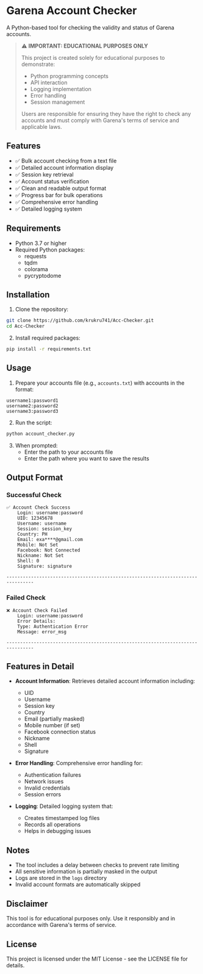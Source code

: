 # Garena Account Checker

A Python-based tool for checking the validity and status of Garena accounts.

> ⚠️ **IMPORTANT: EDUCATIONAL PURPOSES ONLY**
> 
> This project is created solely for educational purposes to demonstrate:
> - Python programming concepts
> - API interaction
> - Logging implementation
> - Error handling
> - Session management
> 
> Users are responsible for ensuring they have the right to check any accounts and must comply with Garena's terms of service and applicable laws.

## Features

- ✅ Bulk account checking from a text file
- ✅ Detailed account information display
- ✅ Session key retrieval
- ✅ Account status verification
- ✅ Clean and readable output format
- ✅ Progress bar for bulk operations
- ✅ Comprehensive error handling
- ✅ Detailed logging system

## Requirements

- Python 3.7 or higher
- Required Python packages:
  - requests
  - tqdm
  - colorama
  - pycryptodome

## Installation

1. Clone the repository:
```bash
git clone https://github.com/krukru741/Acc-Checker.git
cd Acc-Checker
```

2. Install required packages:
```bash
pip install -r requirements.txt
```

## Usage

1. Prepare your accounts file (e.g., `accounts.txt`) with accounts in the format:
```
username1:password1
username2:password2
username3:password3
```

2. Run the script:
```bash
python account_checker.py
```

3. When prompted:
   - Enter the path to your accounts file
   - Enter the path where you want to save the results

## Output Format

### Successful Check
```
✅ Account Check Success
    Login: username:password
    UID: 12345678
    Username: username
    Session: session_key
    Country: PH
    Email: exa****@gmail.com
    Mobile: Not Set
    Facebook: Not Connected
    Nickname: Not Set
    Shell: 0
    Signature: signature

--------------------------------------------------------------------------------
```

### Failed Check
```
❌ Account Check Failed
    Login: username:password
    Error Details:
    Type: Authentication Error
    Message: error_msg

--------------------------------------------------------------------------------
```

## Features in Detail

- **Account Information**: Retrieves detailed account information including:
  - UID
  - Username
  - Session key
  - Country
  - Email (partially masked)
  - Mobile number (if set)
  - Facebook connection status
  - Nickname
  - Shell
  - Signature

- **Error Handling**: Comprehensive error handling for:
  - Authentication failures
  - Network issues
  - Invalid credentials
  - Session errors

- **Logging**: Detailed logging system that:
  - Creates timestamped log files
  - Records all operations
  - Helps in debugging issues

## Notes

- The tool includes a delay between checks to prevent rate limiting
- All sensitive information is partially masked in the output
- Logs are stored in the `logs` directory
- Invalid account formats are automatically skipped

## Disclaimer

This tool is for educational purposes only. Use it responsibly and in accordance with Garena's terms of service.

## License

This project is licensed under the MIT License - see the LICENSE file for details.
